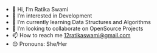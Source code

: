 - 👋 Hi, I’m Ratika Swami
- 👀 I’m interested in Development
- 🌱 I’m currently learning Data Structures and Algorithms
- 💞️ I’m looking to collaborate on OpenSource Projects
- 📫 How to reach me 12ratikaswami@gmail.com
- 😊 Pronouns: She/Her
<!---
ratika-12/ratika-12 is a ✨ special ✨ repository because its `README.md` (this file) appears on your GitHub profile.
You can click the Preview link to take a look at your changes.
--->
